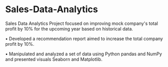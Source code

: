 # Sales-Data-Analytics
Sales Data Analytics Project focused on improving mock company's total profit by 10% 
for the upcoming year based on historical data.

• Developed a recommendation report aimed to increase the total company profit by 10%.

• Manipulated and analyzed a set of data using Python pandas and NumPy and presented visuals Seaborn and Matplotlib.

